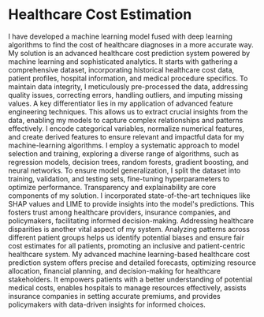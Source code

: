 # Healthcare Cost Estimation
I have developed a machine learning model fused with deep learning algorithms to find the cost of healthcare diagnoses in a more accurate way.
My solution is an advanced healthcare cost prediction system powered by machine learning and sophisticated analytics. It starts with gathering a comprehensive dataset, incorporating historical healthcare cost data, patient profiles, hospital information, and medical procedure specifics. To maintain data integrity, I meticulously pre-processed the data, addressing quality issues, correcting errors, handling outliers, and imputing missing values. A key differentiator lies in my application of advanced feature engineering techniques. This allows us to extract crucial insights from the data, enabling my models to capture complex relationships and patterns effectively. I encode categorical variables, normalize numerical features, and create derived features to ensure relevant and impactful data for my machine-learning algorithms. I employ a systematic approach to model selection and training, exploring a diverse range of algorithms, such as regression models, decision trees, random forests, gradient boosting, and neural networks. To ensure model generalization, I split the dataset into training, validation, and testing sets, fine-tuning hyperparameters to optimize performance. Transparency and explainability are core components of my solution. I incorporated state-of-the-art techniques like SHAP values and LIME to provide insights into the model's predictions. This fosters trust among healthcare providers, insurance companies, and policymakers, facilitating informed decision-making. Addressing healthcare disparities is another vital aspect of my system. Analyzing patterns across different patient groups helps us identify potential biases and ensure fair cost estimates for all patients, promoting an inclusive and patient-centric healthcare system. My advanced machine learning-based healthcare cost prediction system offers precise and detailed forecasts, optimizing resource allocation, financial planning, and decision-making for healthcare stakeholders. It empowers patients with a better understanding of potential medical costs, enables hospitals to manage resources effectively, assists insurance companies in setting accurate premiums, and provides policymakers with data-driven insights for informed choices. 
